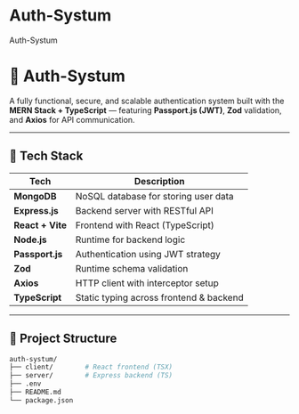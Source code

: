 # Auth-Systum
Auth-Systum 

# 🔐 Auth-Systum

A fully functional, secure, and scalable authentication system built with the **MERN Stack + TypeScript** — featuring **Passport.js (JWT)**, **Zod** validation, and **Axios** for API communication.

---

## 🧰 Tech Stack

| Tech | Description |
|------|-------------|
| **MongoDB** | NoSQL database for storing user data |
| **Express.js** | Backend server with RESTful API |
| **React + Vite** | Frontend with React (TypeScript) |
| **Node.js** | Runtime for backend logic |
| **Passport.js** | Authentication using JWT strategy |
| **Zod** | Runtime schema validation |
| **Axios** | HTTP client with interceptor setup |
| **TypeScript** | Static typing across frontend & backend |

---

## 📂 Project Structure

```bash
auth-systum/
├── client/        # React frontend (TSX)
├── server/        # Express backend (TS)
├── .env
├── README.md
└── package.json
